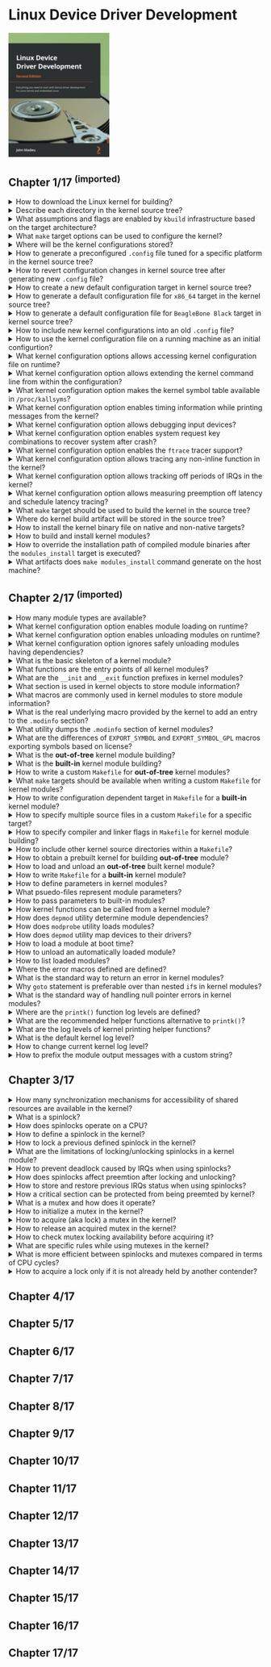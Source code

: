 # Linux Device Driver Development

<img alt="Linux Device Driver Development" src="../covers/9781803240060.jpg" width="200"/>

## Chapter 1/17 <sup>(imported)</sup>

<details>
<summary>How to download the Linux kernel for building?</summary>

> ```sh
> git clone https://git.kernel.org/pub/scm/linux/kernel/git/torvalds/linux.git
> ``````
>
> The cloning process can be trimmed by setting `--depth 1` option.
>
> It is best practice to use **LTS** kernel releases for production, so checkout to the latest stable tag:
>
> ```sh
> git checkout v5.4
> ``````

> Origin: 1

> References:
---
</details>

<details>
<summary>Describe each directory in the kernel source tree?</summary>

> * `arch/`: To be as generic as possible, architecture-specific code.
> * `block/`: Codes for block storage devices.
> * `crypto/`: Cryptographic API and the encryption algorithm's code.
> * `certs/`: Certificates and sign files to enable a module signature to make the kernel load signed modules.
> * `documentation/`: Descriptions of the APIs that are used for different kernel frameworks and subsystems.
> * `drivers/`: Device driver, organized into various subdirectories.
> * `fs/`: Implementations of different filesystems that the kernel supports, such as NTFS, FAT, ETX{2,3,4}, sysfs, procfs, NFS, and so on.
> * `include/`: Kernel header files.
> * `init/`: Initialization and startup code.
> * `ipc/`: Implementation of the inter-process communication (IPC) mechanisms, such as message queues, semaphores, and shared memory.
> * `kernel/`: Architecture-independent portions of the base kernel.
> * `lib/`: Library routines and some helper functions including generic **kernel object (kobject)** handlers and **cyclic redundancy code (CRC)** computation functions.
> * `mm/`: Memory management code.
> * `net/`: Networking (whatever network type it is) protocol code.
> * `samples/`: Device driver samples for various subsystems.
> * `scripts/`: Scripts and tools that are used alongside the kernel.
> * `security/`: Security framework code.
> * `sound/`: Audio subsystem code.
> * `tools/`: Linux kernel development and testing tools for various subsystems, such as USB, vhost test modules, GPIO, IIO, and SPI, among others.
> * `usr/`: `initramfs` implementation.
> * `virt/`: Virtualization directory, which contains the kernel virtual machine (KVM) module for a hypervisor.

> Origin: 1

> References:
---
</details>

<details>
<summary>What assumptions and flags are enabled by <code>kbuild</code> infrastructure based on the target architecture?</summary>

> Cross-compiler prefix and the architecture of the target must be specified.
>
> ```sh
> ARCH=<XXXX> CROSS_COMPILE=<YYYY> make help
> ``````
>
> If these variables are not specified, the native host machine is going to be targeted.
>
> ```sh
> make help
> ``````
>
> When `ARCH` is omitted or not set, it will default to the host where `make` is executed. It will default to `$(uname -m)`.  
> When `CROSS_COMPILE` is omitted or not set, `$(CROSS_COMPILE)gcc` will result in `gcc`, and will be the same for other tools, for example `$(CROSS_COMPILE)ld` will result in `ld`.

> Origin: 1

> References:
---
</details>

<details>
<summary>What <code>make</code> target options can be used to configure the kernel?</summary>

> ```sh
> make menuconfig   # ncurses-based interface
> make xconfig      # X-based interface
> ``````

> Origin: 1

> References:
---
</details>

<details>
<summary>Where will be the kernel configurations stored?</summary>

> Selected options will be stored in `.config` file, at the root of the source tree.

> Origin: 1

> References:
---
</details>

<details>
<summary>How to generate a preconfigured <code>.config</code> file tuned for a specific platform in the kernel source tree?</summary>

> It is very difficult to know which configuration is going to work on your platform.
> In most cases, there will be no need to start a configuration from scratch.
> There are default and functional configuration files available in each arch directory that you can use as a starting point (it is important to start with a configuration that already works):
>
> ```sh
> ls arch/<arch>/configs/
> ``````
>
> The kernel configuration command, given a default configuration file, is as follows:
>
> ```sh
> ARCH=<arch> make <defconfig>
> ARCH=x86_64 make defconfig
> ARCH=arm64 CROSS_COMPILE=aarch64-unknown-linux-gnueabi- make defconfig
> ARCH=arm CROSS_COMPILE=armv6-unknown-linux-gnueabihf- make bcm2835_defconfig
> ``````

> Origin: 1

> References:
---
</details>

<details>
<summary>How to revert configuration changes in kernel source tree after generating new <code>.config</code> file?</summary>

> Running `make defconfig` or any alternatives will generate a new `.config` file in the main (root) directory, while the old `.config` will be renamed `.config.old`.

> Origin: 1

> References:
---
</details>

<details>
<summary>How to create a new default configuration target in kernel source tree?</summary>

> ```sh
> make savedefconfig
> ``````
>
> This command will create a minimal (since it won't store non-default settings) configuration file.
> The generated default configuration file will be called `defconfig` and stored at the root of the source tree.
> You can store it in another location using the following command:
>
> ```sh
> mv defconfig arch/<arch>/configs/myown_defconfig
> ``````
>
> This way, you can share a reference configuration inside the kernel sources and other developers can now get the same `.config` file as you by running the following command:
>
> ```sh
> ARCH=<arch> make myown_defconfig
> ``````

> Origin: 1

> References:
---
</details>

<details>
<summary>How to generate a default configuration file for <code>x86_64</code> target in the kernel source tree?</summary>

> Assuming that host is a 64bit machine, `ARCH` is set to `x86_64`:
>
> ```sh
> make x86_64_defconfig
> ``````

> Origin: 1

> References:
---
</details>

<details>
<summary>How to generate a default configuration file for <code>BeagleBone Black</code> target in kernel source tree?</summary>

> ```sh
> make ARCH=arm64 CROSS_COMPILE=aarch64-unknown-linux-gnu- make defconfig
> ``````

> Origin: 1

> References:
---
</details>

<details>
<summary>How to include new kernel configurations into an old <code>.config</code> file?</summary>

> Following target prompts for every new configuration option:
>
> ```sh
> make oldconfig
> ``````
>
> You can avoid prompting new configuration options by setting their default values:
>
> ```sh
> make olddefconfig
> ``````
>
> Or you can say no to every new option by:
>
> ```sh
> make oldnoconfig
> ``````

> Origin: 1

> References:
---
</details>

<details>
<summary>How to use the kernel configuration file on a running machine as an initial configurtion?</summary>

> Debian and Ubuntu Linux distributions save the `.config` file in the `/boot` directory:
>
> ```sh
> cp /boot/config-$(uname -r) .config
> ``````
>
> The other distributions may not do this.
>
> When `IKCONFIG` and `IKCONFIG_PROC` kernel configuration options enabled, the configuration file can also be found in:
>
> ```sh
> /proc/configs.gz
> ``````

> Origin: 1

> References:
---
</details>

<details>
<summary>What kernel configuration options allows accessing kernel configuration file on runtime?</summary>

> * `IKCONFIG`: This is a boolean option to enable this feature.
> * `IKCONFIG_PROC`: Boolean option, when set to `y` the `config.gz` file becomes available in `/proc`.

> Origin: 1

> References:
---
</details>

<details>
<summary>What kernel configuration option allows extending the kernel command line from within the configuration?</summary>

> * `CMDLINE_EXTEND`: This is a boolean option to enable this feature.
> * `CMDLINE`: This options is a string containing the actual command-line extension value.
>
> For example:
>
> ```
> CMDLINE="noinitrd usbcore.authorized_default=0"
> ``````

> Origin: 1

> References:
---
</details>

<details>
<summary>What kernel configuration option makes the kernel symbol table available in <code>/proc/kallsyms</code>?</summary>

> `CONFIG_KALLSYMS`: This is very useful for tracers and other tools that need to map kernel symbols to addresses. It is used while you're printing oops messages. Without this, oops listings would produce hexadecimal output, which is difficult to interpret.

> Origin: 1

> References:
---
</details>

<details>
<summary>What kernel configuration option enables timing information while printing messages from the kernel?</summary>

> `CONFIG_PRINTK_TIME`: This is a boolean option to enable this feature.

> Origin: 1

> References:
---
</details>

<details>
<summary>What kernel configuration option allows debugging input devices?</summary>

> `CONFIG_INPUT_EVBUG`

> Origin: 1

> References:
---
</details>

<details>
<summary>What kernel configuration option enables system request key combinations to recover system after crash?</summary>

> `CONFIG_MAGIC_SYSRQ`: This is a boolean option to enable this feature.

> Origin: 1

> References:
---
</details>

<details>
<summary>What kernel configuration option enables the <code>ftrace</code> tracer support?</summary>

> `FTRACE` and `DYNAMIC_FTRACE`

> Origin: 1

> References:
---
</details>

<details>
<summary>What kernel configuration option allows tracing any non-inline function in the kernel?</summary>

> * `FUNCTION_TRACER`: allows tracing functions.
> * `FUNCTION_GRAPH_TRACER`: This also shows a call graph.

> Origin: 1

> References:
---
</details>

<details>
<summary>What kernel configuration option allows tracking off periods of IRQs in the kernel?</summary>

> `IRQSOFF_TRACER`

> Origin: 1

> References:
---
</details>

<details>
<summary>What kernel configuration option allows measuring preemption off latency and schedule latency tracing?</summary>

> * `PREEMPT_TRACER`
> * `SCHED_TRACER`

> Origin: 1

> References:
---
</details>

<details>
<summary>What <code>make</code> target should be used to build the kernel in the source tree?</summary>

> If not specified, the `make` target is `all`.
>
> ```sh
> ARCH=aarch64 CROSS_COMPILE=aarch64-unknown-linux-gnueabihf- make
> ``````
>
> For `x86` or `x86_64` architectures, this target points to `vmlinux`, `bzImage`, and `modules` targets.  
> For `arm` or `aarch64` architectures, it corresponds to `vmlinuz`, `zImage`, `modules`, and `dtbs` targets.
>
> `make` can leverage the host's CPU performance by running multiple jobs in parallel:
>
> ```sh
> make -j8
> ``````

> Origin: 1

> References:
---
</details>

<details>
<summary>Where do kernel build artifact will be stored in the source tree?</summary>

> * `arch/<arch>/boot/Image`: An uncompressed kernel image that can be booted.
> * `arch/<arch>/boot/*Image*`: A compressed kernel image that can also be booted.
> * `arch/<arch>/boot/dts/*.dtb`: Provides compiled device tree blobs for the selected CPU variant.
> * `vmlinux`: A raw, uncompressed, and unstripped kernel image in ELF format. It's useful for debugging purposes but generally not used for booting purposes.

> Origin: 1

> References:
---
</details>

<details>
<summary>How to install the kernel binary file on native and non-native targets?</summary>

> In native installation following command copies artifacts like `/boot/vmlinuz-<version>`, `/boot/System.map-<version>`, and `/boot/config-<version>` files on the host.
>
> ```sh
> sudo make install
> ``````
>
> However, an embedded installation usually uses a single file kernel.

> Origin: 1

> References:
---
</details>

<details>
<summary>How to build and install kernel modules?</summary>

> ```sh
> make modules
> sudo make modules_install
> ``````
>
> The resulting modules will be installed in `/lib/modules/$(uname -r)/kernel/`, in the same directory structure as their corresponding source.

> Origin: 1

> References:
---
</details>

<details>
<summary>How to override the installation path of compiled module binaries after the <code>modules_install</code> target is executed?</summary>

> The resulting modules will be installed in `/lib/modules/$(uname -r)/kernel/`, in the same directory structure as their corresponding source.
>
> ```sh
> ARCH=arm CROSS_COMPILE=armv6-unknown-linux-gnueabihf- make modules
> ``````
>
> However, this can be changed by specifying modules path with `INSTALL_MOD_PATH`:
>
> ```sh
> ARCH=arm CROSS_COMPILE=armv6-unknown-linux-gnueabihf- INSTALL_MOD_PATH=<dir> make modules_install
> ``````

> Origin: 1

> References:
---
</details>

<details>
<summary>What artifacts does <code>make modules_install</code> command generate on the host machine?</summary>

> Module files are installed in `/lib/modules/<version>/`:
>
> * `modules.builtin`: This lists all the kernel objects (.ko) that are built into the kernel. It is used by the module loading utility (modprobe, for example) so that it does not fail when it's trying to load something that's already built in. `modules.builtin.bin` is its binary counterpart.
> * `modules.alias`: This contains the aliases for module loading utilities, which are used to match drivers and devices.
> * `modules.dep`: This lists modules, along with their dependencies. `modules.dep.bin` is its binary counterpart.
> * `modules.symbols`: This tells us which module a given symbol belongs to. They are in the form of `alias symbol:<symbol> <modulename>`. An example is `alias symbol:v4l2_async_notifier_register videodev`. `modules.symbols.bin` is the binary counterpart of this file.
>
> And the rest of module files will be stored in `/lib/modules/<version>/kernel/` in the same directory structure as their corresponding source.

> Origin: 1

> References:
---
</details>

## Chapter 2/17 <sup>(imported)</sup>

<details>
<summary>How many module types are available?</summary>

> Static modules are available at any time in the kernel image and thus can't be unloaded, at the cost of extra size to the final kernel image.
> A static module is also known as a built-in module, since it is part of the final kernel image output.
> Any change in its code will require the whole kernel to be rebuilt.
>
> Some features (such as device drivers, filesystems, and frameworks) can, however, be compiled as loadable modules.
> Such modules are separated from the final kernel image and are loaded on demand.

> Origin: 2

> References:
---
</details>

<details>
<summary>What kernel configuration option enables module loading on runtime?</summary>

> `CONFIG_MODULES=y`

> Origin: 2

> References:
---
</details>

<details>
<summary>What kernel configuration option enables unloading modules on runtime?</summary>

> `CONFIG_MODULE_UNLOAD=y`

> Origin: 2

> References:
---
</details>

<details>
<summary>What kernel configuration option ignores safely unloading modules having dependencies?</summary>

> `CONFIG_MODULE_FORCE_UNLOAD=y`

> Origin: 2

> References:
---
</details>

<details>
<summary>What is the basic skeleton of a kernel module?</summary>

> ```c
> #include <linux/module.h>
> #include <linux/init.h>
> 
> static int __init load_sample(void)
> {
>     pr_info("Sample module loaded");
>     return 0;
> }
> 
> static void __exit unload_sample(void)
> {
>     pr_info("Sample module unloaded");
> }
> 
> module_init(load_sample);
> module_exit(unload_sample);
> 
> MODULE_LICENSE("GPL");
> MODULE_AUTHOR("Brian Salehi <salehibrian@gmail.com>");
> MODULE_DESCRIPTION("Sample module to do nothing");
> ``````

> Origin: 2

> References:
---
</details>

<details>
<summary>What functions are the entry points of all kernel modules?</summary>

> * `module_init()` is used to declare the function that should be called when the module is loaded.
> * `module_exit()` is used only when the module can be built as a loadable kernel module.
>
> Both methods are invoked only once, whatever the number of devices currently handled by the module, provided the module is a device driver.

> Origin: 2

> References:
---
</details>

<details>
<summary>What are the <code>__init</code> and <code>__exit</code> function prefixes in kernel modules?</summary>

> `__init` and `__exit` are kernel macros, defined in `include/linux/init.h`.  
> They are Linux directives (macros) that wrap GNU C compiler attributes used for symbol placement.  
> They instruct the compiler to put the code they prefix in the `.init.text` and `.exit.text` sections.
>
> ```c
> #define __init __section(.init.text)
> #define __exit __section(.exit.text)
> ``````
>
> `__init`:
>
> The `__init` keyword tells the linker to place the symbols (variables or functions)
> they prefix in a dedicated section in the resulting kernel object file.
> This section is known in advance to the kernel and freed when the module is loaded
> and the initialization function has finished.
> This applies only to built-in modules, not to loadable ones.
> Since the driver cannot be unloaded, its initialization function will never be called
> again until the next reboot.
> There is no need to keep references on this initialization function anymore.
>
> `__exit`:
>
> It is the same for the `__exit` keyword and the exit method, whose corresponding code
> is omitted when the module is compiled statically into the kernel or when module
> unloading support is not enabled because, in both cases, the exit function
> is never called.
> `__exit` has no effect on loadable modules.

> Origin: 2

> References:
---
</details>

<details>
<summary>What section is used in kernel objects to store module information?</summary>

> A kernel module uses its `.modinfo` section to store information about the module.

> Origin: 2

> References:
---
</details>

<details>
<summary>What macros are commonly used in kernel modules to store module information?</summary>

> Any `MODULE_*` macro will update the content of `.modinfo` section with the values passed as parameters.
> Some of these macros are `MODULE_DESCRIPTION()`, `MODULE_AUTHOR()`, and `MODULE_LICENSE()`.

> Origin: 2

> References:
---
</details>

<details>
<summary>What is the real underlying macro provided by the kernel to add an entry to the <code>.modinfo</code> section?</summary>

> ```c
> MODULE_INFO(tag, info);
> ``````

> Origin: 2

> References:
---
</details>

<details>
<summary>What utility dumps the <code>.modinfo</code> section of kernel modules?</summary>

> ```sh
> ${CROSS_COMPILE}objdump -d -j .modinfo <module_name>.ko
> ${CROSS_COMPILE}objdump --disassembly --section .modinfo <module_name>.ko
> ``````

> Origin: 2

> References:
---
</details>

<details>
<summary>What are the differences of <code>EXPORT_SYMBOL</code> and <code>EXPORT_SYMBOL_GPL</code> macros exporting symbols based on license?</summary>

> The license will define how your source code should be shared (or not) with other developers.
> `MODULE_LICENSE()` tells the kernel what license our module is under.
> It has an effect on your module behavior, since a license that is not compatible with
> **GPL (General Public License)** will result in your module not being able to see/use
> symbols exported by the kernel through the `EXPORT_SYMBOL_GPL()` macro,
> which shows the symbols for GPL-compatible modules only.
> This is the opposite of `EXPORT_SYMBOL()`, which exports functions for modules with any license.
>
> Loading a non-GPL-compatible module will result in a tainted kernel; that means non-open source or untrusted code has been loaded, and you will likely have no support from the community.
>
> Remember that the module without `MODULE_LICENSE()` is not considered open source and will taint the kernel too.
> Available licenses can be found in `include/linux/module.h`, describing the license supported by the kernel.

> Origin: 2

> References:
---
</details>

<details>
<summary>What is the <b>out-of-tree</b> kernel module building?</summary>

> When code is outside of the kernel source tree, it is known as **out-of-tree** building.
> Building a module this way does not allow integration into the kernel configuration/compilation process, and the module needs to be built separately.
> It must be noted that with this solution, the module cannot be statically linked in the final kernel image – that is, it cannot be built in.
> Out-of-tree compilation only allows **loadable kernel modules** to be produced.

> Origin: 2

> References:
---
</details>

<details>
<summary>What is the <b>built-in</b> kernel module building?</summary>

> With this building method the code is inside the kernel tree, which allows you to upstream your code, since it is well integrated into the kernel configuration/compilation process.
> This solution allows you to produce either a statically linked module (also known as **built-in**) or a **loadable kernel module**.

> Origin: 2

> References:
---
</details>

<details>
<summary>How to write a custom <code>Makefile</code> for <b>out-of-tree</b> kernel modules?</summary>

> ```make
> obj-m := helloworld.o
> 
> KERNEL_SRC ?= /lib/modules/$(shell uname -r)/build
> 
> all default: modules
> install: modules_install
> 
> modules modules_install help clean:
>     $(MAKE) -C $(KERNEL_SRC) M=$(shell pwd) $@
> ``````
>
> `KERNEL_SRC`: This is the location of the prebuilt kernel source which usually is `/lib/modules/$(uname -r)/build`.
> There is also a symbolic link `/usr/src/linux` pointing to this directory.
> As we said earlier, we need a prebuilt kernel in order to build any module.
> If you have built your kernel from the source, you should set this variable with the absolute path of the built source directory.
> `–C` instructs the make utility to change into the specified directory reading the makefiles.
>
> `M`: This is relevant to the kernel build system.
> The `Makefile` kernel uses this variable to locate the directory of an external module to build.
> Your `.c` files should be placed in that directory.
>
> `$(MAKE) -C $(KERNEL_SRC) M=$(shell pwd) $@`: This is the rule to be executed for each of the targets enumerated previously.
> Using this kind of magic word prevents us from writing as many (identical) lines as there are targets.
>
> ```sh
> make
> make modules
> ``````

> Origin: 2

> References:
---
</details>

<details>
<summary>What <code>make</code> targets should be available when writing a custom <code>Makefile</code> for kernel modules?</summary>

> * `all`: The default target which depends on the `modules` target.
> * `modules`: This is the default target for external modules. It has the same functionality as if no target was specified.
> * `install`: Depends on `modules_install` target.
> * `modules_install`: This installs the external module(s). The default location is `/lib/modules/<kernel_release>/extra/`. This path can be overridden by `INSTALL_MOD_PATH` option.
> * `clean`: This removes all generated files.

> Origin: 2

> References:
---
</details>

<details>
<summary>How to write configuration dependent target in <code>Makefile</code> for a <b>built-in</b> kernel module?</summary>

> We must specify the name of the module(s) to be built, along with the list of requisite source files:
>
> ```make
> obj-<X> := <module_name>.o
> ``````
>
> `<X>` can be either y, m, or left blank.
>
> In the preceding, the kernel build system will build `<module_name>.o` from `<module_name>.c` or `<module_name>.S`, and after linking, it will result in the `<module_name>.ko` kernel loadable module or will be part of the single-file kernel image.
>
> However, the `obj-$(CONFIG_XXX)` pattern is often used, where `CONFIG_XXX` is a kernel configuration option, set or not, during the kernel configuration process:
>
> ```make
> obj-$(CONFIG_MYMODULE) += mymodule.o
> ``````
>
> `$(CONFIG_MYMODULE)` evaluates to either y, m, or nothing (blank), according to its value during the kernel configuration.

> Origin: 2

> References:
---
</details>

<details>
<summary>How to specify multiple source files in a custom <code>Makefile</code> for a specific target?</summary>

> ```make
> <module_name>-y := <file1>.o <file2>.o
> ``````
>
> The `<module_name>.ko` will be built from two files, `file1.c` and `file2.c`.
> However, if you wanted to build two modules, let's say `foo.ko` and `bar.ko`, the Makefile line would be as follows:
>
> ```make
> obj-m := foo.o bar.o
> ``````
>
> If `foo.o` and `bar.o` are made of source files other than `foo.c` and `bar.c`, you can specify the appropriate source files of each object file, as shown here:
>
> ```make
> obj-m := foo.o bar.o
> foo-y := foo1.o foo2.o . . .
> bar-y := bar1.o bar2.o bar3.o . . .
> ``````
>
> The following is another example of listing the requisite source files to build a given module:
> 
> ```make
> obj-m := 8123.o
> 8123-y := 8123_if.o 8123_pci.o 8123_bin.o
> ``````

> Origin: 2

> References:
---
</details>

<details>
<summary>How to specify compiler and linker flags in <code>Makefile</code> for kernel module building?</summary>

> ```make
> ccflags-y := -I$(src)/include
> ccflags-y += -I$(src)/src/hal/include
> ldflags-y := -T$(src)foo_sections.lds
> ``````

> Origin: 2

> References:
---
</details>

<details>
<summary>How to include other kernel source directories within a <code>Makefile</code>?</summary>

> Included directories should contain `Makefile` or `Kbuild` files.
>
> ```make
> obj-<X> += somedir/
> ``````
>
> This means that the kernel build system should go into the directory named somedir and look for any `Makefile` or `Kbuild` files inside, processing it in order to decide what objects should be built.

> Origin: 2

> References:
---
</details>

<details>
<summary>How to obtain a prebuilt kernel for building <b>out-of-tree</b> module?</summary>

> Building the kernel from source in a directory like `/opt`.
> Then pointing to the build directory in `Makefile`:
>
> ```make
> obj-m: [target].o
>     make -C /opt/linux-stable/build M=$(PWD) [target]
> ``````
>
> An alternative is installing the `linux-headers-*` package from the distribution package feed. (x86 only)
> This will install preconfigured and prebuilt kernel headers (not the whole source tree) in `/usr/src/linux` which a symbolic link to `/lib/modules/$(uname -r)/build`.
> It is the path you should specify as the kernel directory in `Makefile` as follows:
>
> ```make
> obj-m: [target].o
>     make -C /usr/src/linux M=$(PWD) [target]`.
> ``````

> Origin: 2

> References:
---
</details>

<details>
<summary>How to load and unload an <b>out-of-tree</b> built kernel module?</summary>

> ```sh
> sudo journalctl -fk
>
> sudo insmod helloworld.ko
> sudo rmmod helloworld
> ``````

> Origin: 2

> References:
---
</details>

<details>
<summary>How to write <code>Makefile</code> for a <b>built-in</b> kernel module?</summary>

> In-tree module building requires dealing with an additional file, `Kconfig`, which allows us to expose the module features in the configuration menu.
>
> Given your filename, `sample.c`, which contains the source code of your special character driver, it should be moved to the `drivers/char` directory in the kernel source.
>
> Every subdirectory in the `drivers` has both `Makefile` and `Kconfig` files.
> Add the following template to the `Kconfig` file of that directory to add support for the **built-in** module:
>
> ```kconfig
> config SAMPLE
>     tristate "Sample character driver"
>     default m
>     help
>       Say Y to support /dev/sample character driver.
>       The /dev/sample is used for practical examples.
> ``````
>
> In `Makefile` in that same directory, add the following line:
>
> ```make
> obj-$(CONFIG_SAMPLE) += sample.o
> ``````
>
> In order to have your module built as a **loadable kernel module**, add the following line to your `defconfig` board in the `arch/arm/configs` directory:
>
> ```config
> CONFIG_SAMPLE=m
> ``````

> Origin: 2

> References:
---
</details>

<details>
<summary>How to define parameters in kernel modules?</summary>

> ```c
> #include <linux/module.h>
> #include <linux/init.h>
> #include <linux/moduleparam.h>
> 
> static char *name = "first parameter";
> 
> module_param(name, charp, S_IRUGO|S_IWUSR);
> 
> MODULE_PARM_DESC(name, "First parameter description");
> 
> static int __init load_sample(void)
> {
>     pr_notice("Sample: Module Loaded\n");
>     pr_info("Sample Parameter: %s\n", name);
>     return 0;
> }
> 
> static void __exit unload_sample(void)
> {
>     pr_notice("Sample: Module Unloaded\n");
> }
> 
> module_init(load_sample);
> module_exit(unload_sample);
> 
> MODULE_AUTHOR("Brian Salehi <salehibrian@gmail.com>");
> MODULE_LICENSE("GPL");
> MODULE_VERSION("0.1");
> MODULE_DESCRIPTION("Sample Kernel Module");
> ``````
>
> ```sh
> sudo insmod parameters.ko name="modified parameter"
> ``````

> Origin: 2

> References:
---
</details>

<details>
<summary>What psuedo-files represent module parameters?</summary>

> It is also possible to find and edit the current values for the parameters of a loaded module from **Sysfs** in `/sys/module/<name>/parameters`.
> In that directory, there is one file per parameter, containing the parameter value.
> These parameter values can be changed if the associated files have write permissions

> Origin: 2

> References:
---
</details>

<details>
<summary>How to pass parameters to built-in modules?</summary>

> Parameters can be passed by the bootloader or provided by the `CONFIG_CMDLINE` configuration option:
>
> ```config
> CONFIG_CMDLINE=... my_module.param=value
> ``````

> Origin: 2

> References:
---
</details>

<details>
<summary>How kernel functions can be called from a kernel module?</summary>

> To be visible to a kernel module, functions and variables must be explicitly exported by the kernel.
> Thus, the Linux kernel exposes two macros that can be used to export functions and variables.
> These are the following:
>
> * `EXPORT_SYMBOL(symbolname)`: This macro exports a function or variable to all modules.
> * `EXPORT_SYMBOL_GPL(symbolname)`: This macro exports a function or variable only to GPL modules.
>
> `EXPORT_SYMBOL()` or its `GPL` counterpart are Linux kernel macros that make a symbol available to loadable kernel modules or dynamically loaded modules (provided that said modules add an extern declaration – that is, include the headers corresponding to the compilation units that exported the symbols).
>
> Code that is built into the kernel itself (as opposed to loadable kernel modules) can, of course, access any non-static symbol via an extern declaration, as with conventional C code.

> Origin: 2

> References:
---
</details>

<details>
<summary>How does <code>depmod</code> utility determine module dependencies?</summary>

> It does that by reading each module in `/lib/modules/<kernel_release>/` to determine what symbols it should export and what symbols it needs.
> The result of that process is written to a `modules.dep` file, and its binary version, `modules.dep.bin`.

> Origin: 2

> References:
---
</details>

<details>
<summary>How does <code>modprobe</code> utility loads modules?</summary>

> During development, you usually use `insmod` in order to load a module.
> `insmod` should be given the path of the module to load, as follows:
> 
> ```sh
> insmod /path/to/mydrv.ko
> ``````
> 
> `modprobe` is a clever command that parses the `modules.dep` file in order to load dependencies first, prior to loading the given module.

> Origin: 2

> References:
---
</details>

<details>
<summary>How does <code>depmod</code> utility map devices to their drivers?</summary>

> When kernel developers write drivers, they know exactly what hardware the drivers will support.
> They are then responsible for feeding the drivers with the product and vendor IDs of all devices supported by the driver.
> `depmod` also processes module files in order to extract and gather that information and generates a `modules.alias` file, located in `/lib/modules/<kernel_release>/modules.alias`, which maps devices to their drivers.
>
> ```modules.alias
> alias usb:v0403pFF1Cd*dc*dsc*dp*ic*isc*ip*in* ftdi_sio
> alias usb:v0403pFF18d*dc*dsc*dp*ic*isc*ip*in* ftdi_sio
> alias usb:v0403pDAFFd*dc*dsc*dp*ic*isc*ip*in* ftdi_sio
> ``````
>
> At this step, you'll need a user space **hotplug agent** (or device manager), usually `udev` (or `mdev`), that will register with the kernel to get notified when a new device appears.
> The notification is done by the kernel, sending the device's description (the product ID, the vendor ID, the class, the device class, the device subclass,
> the interface, and any other information that can identify a device) to the hotplug daemon, which in turn calls `modprobe` with this information.
> `modprobe` then parses the `modules.alias` file in order to match the driver associated with the device.
> Before loading the module, `modprobe` will look for its dependencies in `module.dep`.
> If it finds any, they will be loaded prior to the associated module loading; otherwise, the module is loaded directly.

> Origin: 2

> References:
---
</details>

<details>
<summary>How to load a module at boot time?</summary>

> If you want some modules to be loaded at boot time, just create a `/etc/modules-load.d/<filename>.conf` file and add the module names that should be loaded, one per line:
>
> ```conf
> uio
> iwlwifi
> ``````
>
> These configuration files are processed by `systemd-modules-load.service`, provided that `systemd` is the initialization manager on your machine.
> On `SysVinit` systems, these files are processed by the `/etc/init.d/kmod` script.

> Origin: 2

> References:
---
</details>

<details>
<summary>How to unload an automatically loaded module?</summary>

> The usual command to unload a module is `rmmod`.
> This is preferable to unloading a module loaded with the `insmod` command:
>
> ```sh
> sudo rmmod mymodule
> ``````
>
> On the other hand, `modeprobe –r` automatically unloads unused dependencies:
>
> ```sh
> modprobe -r mymodule
> ``````

> Origin: 2

> References:
---
</details>

<details>
<summary>How to list loaded modules?</summary>

> ```sh
> lsmod
> ``````
>
> The output includes the name of the module, the amount of memory it uses, the number of other modules that use it, and finally, the name of these.
>
> The output of `lsmod` is actually a nice formatting view of what you can see under `/proc/modules`:
>
> ```sh
> cat /proc/modules
> ``````
>
> The preceding output is raw and poorly formatted.
> Therefore, it is preferable to use `lsmod`.

> Origin: 2

> References:
---
</details>

<details>
<summary>Where the error macros defined are defined?</summary>

> Some of the errors are defined in `include/uapi/asm-generic/errno-base.h`, and the rest of the list can be found in `include/uapi/asm-generic/errno.h`.

> Origin: 2

> References:
---
</details>

<details>
<summary>What is the standard way to return an error in kernel modules?</summary>

> The standard way to return an error is to do so in the form of `return –ERROR`, especially when it comes to answering system calls.
> For example, for an I/O error, the error code is `EIO`, and you should return `-EIO`, as follows:
>
> ```c
> dev = init(&ptr);
> if(!dev)
>     return –EIO
> ``````

> Origin: 2

> References:
---
</details>

<details>
<summary>Why <code>goto</code> statement is preferable over than nested <code>if</code>s in kernel modules?</summary>

> When you face an error, you must undo everything that has been set until the error occurred.
>
> ```c
> ret = 0;
> 
> ptr = kmalloc(sizeof (device_t));
> 
> if(!ptr) {
>     ret = -ENOMEM
>     goto err_alloc;
> }
> 
> dev = init(&ptr);
> 
> if(!dev) {
>     ret = -EIO
>     goto err_init;
> }
> 
> return 0;
> 
> err_init:
>     free(ptr);
> 
> err_alloc:
>     return ret;
> ``````
>
> By using the `goto` statement, we have straight control flow instead of a nest.
>
> That said, you should only use `goto` to move forward in a function, not backward, nor to implement loops (as is the case in an assembler).

> Origin: 2

> References:
---
</details>

<details>
<summary>What is the standard way of handling null pointer errors in kernel modules?</summary>

> When it comes to returning an error from functions that are supposed to return a pointer, functions often return the `NULL` pointer.
> It is functional but it is a quite meaningless approach, since we do not exactly know why this `NULL` pointer is returned.
> For that purpose, the kernel provides three functions, `ERR_PTR`, `IS_ERR`, and `PTR_ERR`, defined as follows:
>
> ```c
> void *ERR_PTR(long error);
> long IS_ERR(const void *ptr);
> long PTR_ERR(const void *ptr);
> ``````
>
> * `ERR_PTR`: The first macro returns the error value as a pointer.
> * `IS_ERR`: The second macro is used to check whether the returned value is a pointer error using `if(IS_ERR(foo))`.
> * `PTR_ERR`: The last one returns the actual error code, `return PTR_ERR(foo)`.
>
> ```c
> static struct iio_dev *indiodev_setup()
> {
>     ...
>     struct iio_dev *indio_dev;
>     indio_dev = devm_iio_device_alloc(&data->client->dev, sizeof(data));
> 
>     if (!indio_dev)
>         return ERR_PTR(-ENOMEM);
> 
>     ...
>     return indio_dev;
> }
> 
> static int foo_probe(...)
> {
>     ...
>     struct iio_dev *my_indio_dev = indiodev_setup();
> 
>     if (IS_ERR(my_indio_dev))
>         return PTR_ERR(data->acc_indio_dev);
>     ...
> }
> ``````
>
> This is an excerpt of the kernel coding style that states that if a function's name is an action or an **imperative** command, the function should return an integer error code.
> If, however, the function's name is a **predicate**, this function should return a Boolean to indicate the succeeded status of the operation.
>
> For example, `add_work()` function is imperative and returns `0` for success or `-EBUSY` for failure.  
> On the other hand, `pci_dev_present()` function is a predicate and returns `1` if it succeeds in finding a matching device or `0` if it doesn't.

> Origin: 2

> References:
---
</details>

<details>
<summary>Where are the <code>printk()</code> function log levels are defined?</summary>

> Depending on how important the message to print is, `printk()` allowed you to choose between eight log-level messages, defined in `include/linux/kern_levels.h`.

> Origin: 2

> References:
---
</details>

<details>
<summary>What are the recommended helper functions alternative to <code>printk()</code>?</summary>

> * `pr_<level>(...)`: This is used in regular modules that are not device drivers.
> * `dev_<level>(struct device *dev, ...)`: This is to be used in device drivers that are not network devices.
> * `netdev_<level>(struct net_device *dev, ...)`: This is used in `netdev` drivers exclusively.

> Origin: 2

> References:
---
</details>

<details>
<summary>What are the log levels of kernel printing helper functions?</summary>

> * `pr_devel`: Dead code not being compiled, unless `DEBUG` is defined.
> * `pr_debug`, `dev_dbg`, `netdev_dbg`: Used for debug messages.
> * `pr_info`, `dev_info`, `netdev_info`: Used for informational purposes, such as start up information at driver initialization.
> * `pr_notice`, `dev_notice`, `netdev_notice`: Nothing serious but notable. Often used to report security events.
> * `pr_warn`, `dev_warn`, `netdev_warn`: Nothing serious but might indicate problems.
> * `pr_err`, `dev_err`, `netdev_err`: An error condition, often used by drivers to indicate difficulties with hardware.
> * `pr_crit`, `dev_crit`, `netdev_crit`: A critical condition occured, such as a serious hardware/software failure.
> * `pr_alert`, `dev_alert`, `netdev_alert`: Something bad happened and action must be taken immediately.
> * `pr_emerg`, `dev_emerg`, `netdev_emerg`: The system is about to crash or is unstable.

> Origin: 2

> References:
---
</details>

<details>
<summary>What is the default kernel log level?</summary>

> Whenever a message is printed, the kernel compares the message log level with the current console log level;
> if the former is higher (lower value) than the last, the message will be immediately printed to the console.
> You can check your log-level parameters with the following:
>
> ```sh
> cat /proc/sys/kernel/printk
> ``````
>
> First number is current log level.  
> Second value is the default log level, according to the `CONFIG_MESSAGE_LOGLEVEL_DEFAULT` option.

> Origin: 2

> References:
---
</details>

<details>
<summary>How to change current kernel log level?</summary>

> ```sh
> echo 4 > /proc/sys/kernel/printk
> ``````

> Origin: 2

> References:
---
</details>

<details>
<summary>How to prefix the module output messages with a custom string?</summary>

> To prefix the module log, define `pr_fmt` macro:
>
> ```c
> #define pr_fmt(fmt) KBUILD_MODNAME ": " fmt
> #define pr_fmt(fmt) "%: " fmt, __func__
> ``````
>
> Consider the `net/bluetooth/lib.c` file in the kernel source tree:
>
> ```sh
> #define pr_fmt(fmt) "Bluetooth: " fmt
> ``````

> Origin: 2

> References:
---
</details>

## Chapter 3/17

<details>
<summary>How many synchronization mechanisms for accessibility of shared resources are available in the kernel?</summary>

> We can enumerate two synchronization mechanisms, as follows:
>
> 1. **Locks**: Used for mutual exclusion. When one contender holds the lock, no other can hold it (others are excluded). The most known locks in the kernel are **spinlocks** and **mutexes**.
>
> A resource is said to be shared when it is accessible by several contenders, whether exclusively or not.
> When it is exclusive, access must be synchronized so that only the allowed contender(s) may own the resource.
>
> The operating system performs mutual exclusion by atomically modifying a variable that holds the current state of the resource, making this visible to all contenders that might access the variable at the same time.
>
> 2. **Conditional variables**: For waiting for a change. These are implemented differently in the kernel as **wait queues** and **completion queues**.
>
> Apart from dealing with the exclusive ownership of a given shared resource, there are situations where it is better to wait for the state of the resource to change.
>
> The Linux kernel does not implement conditional variables, but to achieve the same or even better, the kernel provides the following mechanisms:
>
> * **Wait queue**: To wait for a change — designed to work in concert with locks.
> * **Completion queue**: To wait for the completion of a given computation, mostly used with DMAs.

> Origin: 3

> References:
---
</details>

<details>
<summary>What is a spinlock?</summary>

> A *spinlock* is a hardware-based locking primitive that depends on hardware capabilities to provide atomic operations (such as `test_and_set`, which in a non-atomic implementation would result in read, modify, and write operations).
> It is the simplest and the base locking primitive.
>
> When *CPUB* is running, and task B wants to acquire the spinlock while *CPUA* has already called this spinlock's locking function, *CPUB* will simply spin around a `while` loop until the other CPU releases the lock.
>
> This spinning will only happen on multi-core machines because, on a single-core machine, it cannot happen.
>
> A *spinlock* is said to be a lock held by a CPU, in contrast to a *mutex* which is a lock held by a task.

> Origin: 3

> References:
---
</details>

<details>
<summary>How does spinlocks operate on a CPU?</summary>

> A spinlock operates by disabling the scheduler on the local CPU.
>
> This also means that a task currently running on that CPU cannot be preempted except by **interrupt requests (IRQs)** if they are not disabled on the local CPU.
> In other words, spinlocks protect resources that only one CPU can take/access at a time.
>
> This makes spinlocks suitable for **symmetrical multiprocessing (SMP)** safety and for executing atomic tasks.

> Origin: 3

> References:
---
</details>

<details>
<summary>How to define a spinlock in the kernel?</summary>

> A spinlock is created either statically using a `DEFINE_SPINLOCK` macro:
>
> ```c
> static DEFINE_SPINLOCK(my_spinlock);
> ``````
>
> This macro is defined in `include/linux/spinlock_types.h`.
>
> For dynamic (runtime) allocation, it's better to embed the spinlock into a bigger structure, allocating memory for this structure and then calling `spin_lock_init()` on the spinlock element:
>
> ```c
> struct bigger_struct {
>     spinlock_t lock;
>     unsigned int foo;
>     [...]
> };
> static struct bigger_struct *fake_init_function()
> {
>     struct bigger_struct *bs;
>     bs = kmalloc(sizeof(struct bigger_struct), GFP_KERNEL);
>     if (!bs)
>         return -ENOMEM;
>     spin_lock_init(&bs->lock);
>     return bs;
> }
> ``````

> Origin: 3

> References:
---
</details>

<details>
<summary>How to lock a previous defined spinlock in the kernel?</summary>

> We can lock/unlock the spinlock using `spin_lock()` and `spin_unlock()` inline functions, both defined in `include/linux/spinlock.h`:
>
> ```c
> static __always_inline void spin_unlock(spinlock_t *lock);
> static __always_inline void spin_lock(spinlock_t *lock);
> ``````

> Origin: 3

> References:
---
</details>

<details>
<summary>What are the limitations of locking/unlocking spinlocks in a kernel module?</summary>

> Though a spinlock prevents preemption on the local CPU, it does not prevent this CPU from being hogged by an interrupt.
>
> Imagine a situation where the CPU holds a *"spinlock"* on behalf of task A in order to protect a given resource, and an interrupt occurs.
> The CPU will stop its current task and branch to this interrupt handler.
> Now, imagine if this IRQ handler needs to acquire this same spinlock.
> It will infinitely spin in place, trying to acquire a lock already locked by a task that it has preempted which results in a deadlock.

> Origin: 3

> References:
---
</details>

<details>
<summary>How to prevent deadlock caused by IRQs when using spinlocks?</summary>

> To address this issue, the Linux kernel provides `_irq` variant functions for spinlocks, which, in addition to disabling/enabling preemption, also disable/enable interrupts on the local CPU.
> These functions are `spin_lock_irq()` and `spin_unlock_irq()`, defined as follows:
>
> ```c
> static void spin_unlock_irq(spinlock_t *lock)
> static void spin_lock_irq(spinlock_t *lock)
> ``````

> Origin: 3

> References:
---
</details>

<details>
<summary>How does spinlocks affect preemtion after locking and unlocking?</summary>

> `spin_lock()` and all its variants automatically call `preempt_disable()`, which disables preemption on the local CPU, while `spin_unlock()` and its variants call `preempt_enable()`, which tries to enable preemption, and which internally calls schedule() if enabled.
> `spin_unlock()` is then a preemption point and might re-enable preemption.

> Origin: 3

> References:
---
</details>

<details>
<summary>How to store and restore previous IRQs status when using spinlocks?</summary>

> `spin_lock_irq()` function is unsafe when called from IRQs off-context as its counterpart `spin_unlock_irq()` will dumbly enable IRQs, with the risk of enabling those that were not enabled while `spin_lock_irq()` was invoked.
> It makes sense to use `spin_lock_irq()` only when you know that interrupts are enabled.
>
> To achieve this, the kernel provides `_irqsave` variant functions that behave exactly like the `_irq` ones, with saving and restoring interrupts status features in addition.
> These are `spin_lock_irqsave()` and `spin_lock_irqrestore()`, defined as follows:
>
> ```c
> spin_lock_irqsave(spinlock_t *lock, unsigned long flags)
> spin_unlock_irqrestore(spinlock_t *lock, unsigned long flags)
> ``````
>
> `spin_lock()` and all its variants automatically call preempt_ disable(), which disables preemption on the local CPU, while `spin_unlock()` and its variants call `preempt_enable()`, which tries to enable preemption (Yes—tries!!! It depends on whether other spinlocks are locked, which would affect the value of the preemption counter), and which internally calls schedule() if enabled (depending on the current value of the counter, whose current value should be 0).
> `spin_unlock()` is then a preemption point and might re-enable preemption.

> Origin: 3

> References:
---
</details>

<details>
<summary>How a critical section can be protected from being preemted by kernel?</summary>

> Though disabling interrupts may prevent kernel preemption nothing prevents the protected section from invoking the `schedule()` function.
> The kernel disables or enables the scheduler, and thus preemtion, by increasing or decreasing a kernel global and per-CPU variable called `preempt_count` with 0 as default value.
> This variable is checked by the `schedule()` function and when it is greater than 0, the scheduler simply returns and does nothing.
> This variable is incremented at each invocation of a `spin_lock*()` family function.
> On the other side, releasing a spinlock decrements it from 1, and whenever it reaches 0, the scheduler is invoked, meaning that your critical section would not be that atomic.
>
> Thus, only disabling interrupts protects you from kernel preemption only in cases where the protected code does not trigger preemption itself.
> That said, code that locked a spinlock may not sleep as there would be no way to wake it up as timer interrupts and/or schedulers are disabled on the local CPU.

> Origin: 3

> References:
---
</details>

<details>
<summary>What is a mutex and how does it operate?</summary>

> It behaves exactly like a *spinlock*, with the only difference being that your code can sleep.
> A spinlock is a lock held by a CPU, a mutex, on the other hand, is a lock held by a task.
>
> A mutex is a simple data structure that embeds a wait queue to put contenders to sleep and a spinlock to protect access to this wait queue.
>
> ```c
> struct mutex {
>     atomic_long_t owner;
>     spinlock_t wait_lock;
> #ifdef CONFIG_MUTEX_SPIN_ON_OWNER
>     struct optimistic_spin_queue osq; /* Spinner MCS lock */
> #endif
>     struct list_head wait_list;
>     [...]
> };
> ``````
>
> The mutex APIs can be found in the `include/linux/mutex.h` header file.

> Origin: 3

> References:
---
</details>

<details>
<summary>How to initialize a mutex in the kernel?</summary>

> As for other kernel core data structures, there is a static initialization:
>
> ```c
> static DEFINE_MUTEX(my_mutex);
> ``````
>
> A second approach the kernel offers is dynamic initialization, possible thanks to a call to a `__mutex_init()` low-level function, which is actually wrapped by a much more user-friendly macro, `mutex_init()`.
>
> ```c
> struct fake_data {
>     struct i2c_client *client;
>     u16 reg_conf;
>     struct mutex mutex;
> };
> 
> static int fake_probe(struct i2c_client *client)
> {
>     [...]
>         mutex_init(&data->mutex);
>     [...]
> }
> ``````

> Origin: 3

> References:
---
</details>

<details>
<summary>How to acquire (aka lock) a mutex in the kernel?</summary>

> Acquiring (aka locking) a mutex is as simple as calling one of the following three functions:
>
> ```c
> void mutex_lock(struct mutex *lock);
> int mutex_lock_interruptible(struct mutex *lock);
> int mutex_lock_killable(struct mutex *lock);
> ``````
>
> With `mutex_lock()`, your task will be put in an uninterruptible sleep state (`TASK_UNINTERRUPTIBLE`) while waiting for the mutex to be released if it is held by another task.
>
> `mutex_lock_interruptible()` will put your task in an interruptible sleep state, in which the sleep can be interrupted by any signal.
>
> `mutex_lock_killable()` will allow your sleeping task to be interrupted only by signals that actually kill the task.
>
> Each of these functions returns 0 if the lock has been acquired successfully.
> Moreover, interruptible variants return `-EINTR` when the locking attempt was interrupted by a signal.

> Origin: 3

> References:
---
</details>

<details>
<summary>How to release an acquired mutex in the kernel?</summary>

> Whichever locking function is used, the mutex owner should release the mutex using `mutex_unlock()`:
>
> ```c
> void mutex_unlock(struct mutex *lock);
> ``````

> Origin: 3

> References:
---
</details>

<details>
<summary>How to check mutex locking availability before acquiring it?</summary>

> ```c
> static bool mutex_is_locked(struct mutex *lock);
> ``````
>
> This function simply checks if the mutex owner is `NULL` and returns `true` if so or `false` otherwise.

> Origin: 3

> References:
---
</details>

<details>
<summary>What are specific rules while using mutexes in the kernel?</summary>

> The most important ones are enumerated in the `include/linux/mutex.h` kernel mutex API header file, and some of these are outlined here:
>
> * A mutex can be held by one and only one task at a time.
> * Once held, the mutex can only be unlocked by the owner which is the task that locked it.
> * Multiple, recursive, or nested locks/unlocks are not allowed.
> * A mutex object must be initialized via the API. It must not be initialized by copying nor by using `memset()`, just as held mutexes must not be reinitialized.
> * A task that holds a mutex may not exit, just as memory areas where held locks reside must not be freed.
> * Mutexes may not be used in hardware or software interrupt contexts such as tasklets and timers.
>
> All this makes mutexes suitable for the following cases:
>
> * Locking only in the user context.
> * If the protected resource is not accessed from an IRQ handler and the operations need not be atomic.

> Origin: 3

> References:
---
</details>

<details>
<summary>What is more efficient between spinlocks and mutexes compared in terms of CPU cycles?</summary>

> It may be cheaper to use spinlocks for very small critical sections since the spinlock only suspends the scheduler and starts spinning, compared to the cost of using a mutex, which needs to suspend the current task and insert it into the mutex's wait queue, requiring the scheduler to switch to another task and rescheduling the sleeping task once the mutex is released.

> Origin: 3

> References:
---
</details>

<details>
<summary>How to acquire a lock only if it is not already held by another contender?</summary>

> Such methods try to acquire the lock and immediately return a status value, showing whether the lock has been successfully locked or not.
>
> Both spinlock and mutex APIs provide a trylock method.
> These are, respectively, `spin_trylock()` and `mutex_trylock()`
>
> Both methods return 0 on failure (the lock is already locked) or 1 on success (lock acquired).
> Thus, it makes sense to use these functions along with an if statement:
>
> ```c
> int mutex_trylock(struct mutex *lock)
> ``````
>
> `spin_trylock()` will lock the spinlock if it is not already locked, just as the `spin_lock()` method does.
> However, it immediately returns 0 without spinning in cases where the spinlock is already locked:
>
> ```c
> static DEFINE_SPINLOCK(foo_lock);
>     ...
> 
> static void foo(void)
> {
>     ...
>     if (!spin_trylock(&foo_lock)) {
>         /* Failure! the spinlock is already locked */
>         ...
>         return;
>     }
> 
>     /*
>      * reaching this part of the code means that the
>      * spinlock has been successfully locked
>      */
>     ...
>     spin_unlock(&foo_lock);
>     ...
> }
> ``````

> Origin: 3

> References:
---
</details>

## Chapter 4/17
## Chapter 5/17
## Chapter 6/17
## Chapter 7/17
## Chapter 8/17
## Chapter 9/17
## Chapter 10/17
## Chapter 11/17
## Chapter 12/17
## Chapter 13/17
## Chapter 14/17
## Chapter 15/17
## Chapter 16/17
## Chapter 17/17
